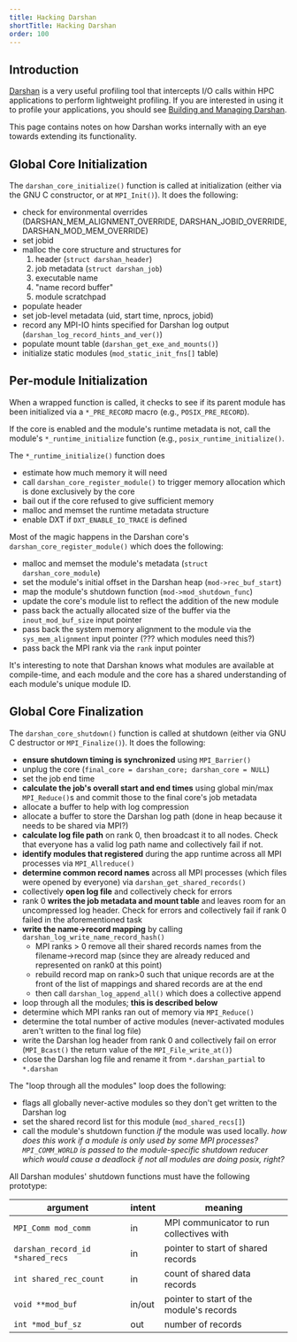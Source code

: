 ```yaml
---
title: Hacking Darshan
shortTitle: Hacking Darshan
order: 100
---
```


## Introduction

[Darshan][] is a very useful profiling tool that intercepts I/O calls within HPC
applications to perform lightweight profiling.  If you are interested in using
it to profile your applications, you should see [Building and Managing
Darshan]({filename}managing-darshan.md).

This page contains notes on how Darshan works internally with an eye towards
extending its functionality.

## Global Core Initialization

The `darshan_core_initialize()` function is called at initialization (either via the GNU C constructor, or at `MPI_Init()`).  It does the following:

- check for environmental overrides (DARSHAN_MEM_ALIGNMENT_OVERRIDE, DARSHAN_JOBID_OVERRIDE, DARSHAN_MOD_MEM_OVERRIDE)
- set jobid
- malloc the core structure and structures for
  1. header (`struct darshan_header`)
  2. job metadata (`struct darshan_job`)
  3. executable name
  4. "name record buffer"
  5. module scratchpad
- populate header
- set job-level metadata (uid, start time, nprocs, jobid)
- record any MPI-IO hints specified for Darshan log output (`darshan_log_record_hints_and_ver()`)
- populate mount table (`darshan_get_exe_and_mounts()`)
- initialize static modules (`mod_static_init_fns[]` table)

## Per-module Initialization

When a wrapped function is called, it checks to see if its parent module has been initialized via a `*_PRE_RECORD` macro (e.g., `POSIX_PRE_RECORD`).

If the core is enabled and the module's runtime metadata is not, call the module's `*_runtime_initialize` function (e.g., `posix_runtime_initialize()`.

The `*_runtime_initialize()` function does

- estimate how much memory it will need
- call `darshan_core_register_module()` to trigger memory allocation which is done exclusively by the core
- bail out if the core refused to give sufficient memory
- malloc and memset the runtime metadata structure
- enable DXT if `DXT_ENABLE_IO_TRACE` is defined

Most of the magic happens in the Darshan core's `darshan_core_register_module()` which does the following:

- malloc and memset the module's metadata (`struct darshan_core_module`)
- set the module's initial offset in the Darshan heap (`mod->rec_buf_start`)
- map the module's shutdown function (`mod->mod_shutdown_func`)
- update the core's module list to reflect the addition of the new module
- pass back the actually allocated size of the buffer via the `inout_mod_buf_size` input pointer
- pass back the system memory alignment to the module via the `sys_mem_alignment` input pointer (??? which modules need this?)
- pass back the MPI rank via the `rank` input pointer

It's interesting to note that Darshan knows what modules are available at compile-time, and each module and the core has a shared understanding of each module's unique module ID.


## Global Core Finalization

The `darshan_core_shutdown()` function is called at shutdown (either via GNU C destructor or `MPI_Finalize()`).  It does the following:

- **ensure shutdown timing is synchronized** using `MPI_Barrier()`
- unplug the core (`final_core = darshan_core; darshan_core = NULL`)
- set the job end time
- **calculate the job's overall start and end times** using global min/max `MPI_Reduce()`s and commit those to the final core's job metadata
- allocate a buffer to help with log compression
- allocate a buffer to store the Darshan log path (done in heap because it needs to be shared via MPI?)
- **calculate log file path** on rank 0, then broadcast it to all nodes.  Check that everyone has a valid log path name and collectively fail if not.
- **identify modules that registered** during the app runtime across all MPI processes via `MPI_Allreduce()`
- **determine common record names** across all MPI processes (which files were opened by everyone) via `darshan_get_shared_records()`
- collectively **open log file** and collectively check for errors
- rank 0 **writes the job metadata and mount table** and leaves room for an uncompressed log header.  Check for errors and collectively fail if rank 0 failed in the aforementioned task
- **write the name->record mapping** by calling `darshan_log_write_name_record_hash()`
  - MPI ranks > 0 remove all their shared records names from the filename->record map (since they are already reduced and represented on rank0 at this point)
  - rebuild record map on rank>0 such that unique records are at the front of the list of mappings and shared records are at the end
  - then call `darshan_log_append_all()` which does a collective append
- loop through all the modules; **this is described below**
- determine which MPI ranks ran out of memory via `MPI_Reduce()`
- determine the total number of active modules (never-activated modules aren't written to the final log file)
- write the Darshan log header from rank 0 and collectively fail on error (`MPI_Bcast()` the return value of the `MPI_File_write_at()`)
- close the Darshan log file and rename it from `*.darshan_partial` to `*.darshan`

The "loop through all the modules" loop does the following:

- flags all globally never-active modules so they don't get written to the Darshan log
- set the shared record list for this module (`mod_shared_recs[]`)
- call the module's shutdown function _if_ the module was used locally.  _how does this work if a module is only used by some MPI processes?  `MPI_COMM_WORLD` is passed to the module-specific shutdown reducer which would cause a deadlock if not all modules are doing posix, right?_


All Darshan modules' shutdown functions must have the following prototype:

| argument               | intent  | meaning                                  |
|------------------------|---------|------------------------------------------|
| `MPI_Comm mod_comm`    | in      | MPI communicator to run collectives with |
| `darshan_record_id *shared_recs` | in | pointer to start of shared records  |
| `int shared_rec_count` | in      | count of shared data records             |
| `void **mod_buf`       | in/out  | pointer to start of the module's records |
| `int *mod_buf_sz`      | out     | number of records                        |

[Darshan]: https://www.mcs.anl.gov/research/projects/darshan/
